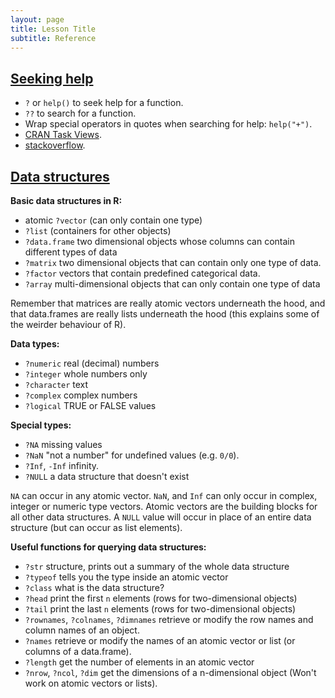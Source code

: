 ```yaml
---
layout: page
title: Lesson Title
subtitle: Reference
---
```


## [Seeking help](04-seeking-help.html)

 - `?` or `help()` to seek help for a function.
 - `??` to search for a function.
 - Wrap special operators in quotes when searching for help: `help("+")`.
 - [CRAN Task Views](http://cran.at.r-project.org/web/views).
 - [stackoverflow](http://stackoverflow.com/).

## [Data structures](05-data-structures.html)

**Basic data structures in R:**

 - atomic `?vector` (can only contain one type)
 - `?list` (containers for other objects)
 - `?data.frame` two dimensional objects whose columns can contain different types of data
 - `?matrix` two dimensional objects that can contain only one type of data.
 - `?factor` vectors that contain predefined categorical data.
 - `?array` multi-dimensional objects that can only contain one type of data

Remember that matrices are really atomic vectors underneath the hood, and that
data.frames are really lists underneath the hood (this explains some of the weirder
behaviour of R).

**Data types:**

 - `?numeric` real (decimal) numbers
 - `?integer` whole numbers only
 - `?character` text
 - `?complex` complex numbers
 - `?logical` TRUE or FALSE values

**Special types:**

 - `?NA` missing values
 - `?NaN` "not a number" for undefined values (e.g. `0/0`).
 - `?Inf`, `-Inf` infinity.
 - `?NULL` a data structure that doesn't exist

`NA` can occur in any atomic vector. `NaN`, and `Inf` can only 
occur in complex, integer or numeric type vectors. Atomic vectors
are the building blocks for all other data structures. A `NULL` value
will occur in place of an entire data structure (but can occur as list
elements).

**Useful functions for querying data structures:**

 - `?str` structure, prints out a summary of the whole data structure
 - `?typeof` tells you the type inside an atomic vector
 - `?class` what is the data structure?
 - `?head` print the first `n` elements (rows for two-dimensional objects)
 - `?tail` print the last `n` elements (rows for two-dimensional objects)
 - `?rownames`, `?colnames`, `?dimnames` retrieve or modify the row names
   and column names of an object.
 - `?names` retrieve or modify the names of an atomic vector or list (or
   columns of a data.frame).
 - `?length` get the number of elements in an atomic vector 
 - `?nrow`, `?ncol`, `?dim` get the dimensions of a n-dimensional object 
   (Won't work on atomic vectors or lists).


